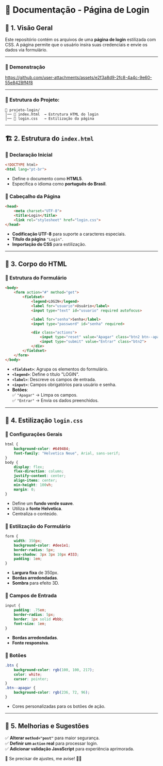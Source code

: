 # 📌 Documentação - Página de Login

## 📖 1. Visão Geral
Este repositório contém os arquivos de uma **página de login** estilizada com CSS. A página permite que o usuário insira suas credenciais e envie os dados via formulário.

---
### 🎥 Demonstração


https://github.com/user-attachments/assets/e2f3a8d9-2fc8-4a4c-9e60-55e8428ff4f8


---


### 📂 Estrutura do Projeto:
```
📁 projeto-login/
│── 📄 index.html  → Estrutura HTML do login
│── 🎨 login.css   → Estilização da página
```

---

## 🏗 2. Estrutura do `index.html`

### 🔹 Declaração Inicial
```html
<!DOCTYPE html>
<html lang="pt-br">
```
- Define o documento como **HTML5**.
- Especifica o idioma como **português do Brasil**.

### 🔹 Cabeçalho da Página
```html
<head>
    <meta charset="UTF-8">
    <title>Login</title>
    <link rel="stylesheet" href="login.css">
</head>
```
- **Codificação UTF-8** para suporte a caracteres especiais.
- **Título da página** `"Login"`.
- **Importação do CSS** para estilização.

---

## 📝 3. Corpo do HTML

### 🔹 Estrutura do Formulário
```html
<body>
    <form action="#" method="get">
        <fieldset>
            <legend>LOGIN</legend>
            <label for="usuario">Usuário</label>
            <input type="text" id="usuario" required autofocus>

            <label for="senha">Senha</label>
            <input type="password" id="senha" required>

            <div class="actions">
                <input type="reset" value="Apagar" class="btn2 btn--apagar">
                <input type="submit" value="Entrar" class="btn2">
            </div>
        </fieldset>
    </form>
</body>
```
- **`<fieldset>`**: Agrupa os elementos do formulário.
- **`<legend>`**: Define o título "LOGIN".
- **`<label>`**: Descreve os campos de entrada.
- **`<input>`**: Campos obrigatórios para usuário e senha.
- **Botões**:  
  ✅ `"Apagar"` → Limpa os campos.  
  ✅ `"Entrar"` → Envia os dados preenchidos.

---

## 🎨 4. Estilização `login.css`

### 🔹 Configurações Gerais
```css
html {
    background-color: #649484;
    font-family: "Helvetica Neue", Arial, sans-serif;
}
body {
    display: flex;
    flex-direction: column;
    justify-content: center;
    align-items: center;
    min-height: 100vh;
    margin: 0;
}
```
- Define um **fundo verde suave**.
- Utiliza a **fonte Helvetica**.
- Centraliza o conteúdo.

### 🔹 Estilização do Formulário
```css
form {
    width: 350px;
    background-color: #dee1e1;
    border-radius: 5px;
    box-shadow: 3px 3px 10px #333;
    padding: 1em;
}
```
- **Largura fixa** de 350px.
- **Bordas arredondadas**.
- **Sombra** para efeito 3D.

### 🔹 Campos de Entrada
```css
input {
    padding: .75em;
    border-radius: 5px;
    border: 1px solid #bbb;
    font-size: 1em;
}
```
- **Bordas arredondadas**.
- **Fonte responsiva**.

### 🔹 Botões
```css
.btn {
    background-color: rgb(100, 100, 217);
    color: white;
    cursor: pointer;
}
.btn--apagar {
    background-color: rgb(236, 72, 96);
}
```
- Cores personalizadas para os botões de ação.

---

## 🚀 5. Melhorias e Sugestões
✅ **Alterar `method="post"`** para maior segurança.  
✅ **Definir um `action` real** para processar login.  
✅ **Adicionar validação JavaScript** para experiência aprimorada.  

📌 Se precisar de ajustes, me avise! 🚀😃

